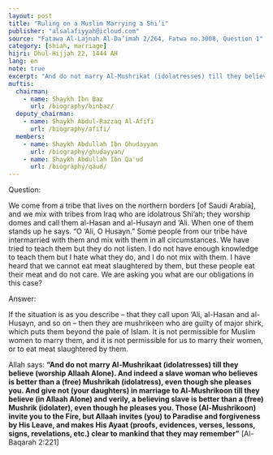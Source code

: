 ```yaml
---
layout: post
title: "Ruling on a Muslim Marrying a Shi’i"
publisher: "alsalafiyyah@icloud.com"
source: "Fatawa Al-Lajnah Al-Da’imah 2/264, Fatwa no.3008, Question 1"
category: [shiah, marriage]
hijri: Dhul-Hijjah 22, 1444 AH
lang: en
note: true
excerpt: "And do not marry Al-Mushrikat (idolatresses) till they believe (worship Allaah Alone). And indeed a slave woman who believes is better than a (free) Mushrikah (idolatress), even though she pleases you."
muftis:
  chairman: 
    - name: Shaykh Ibn Baz
      url: /biography/binbaz/
  deputy_chairman: 
    - name: Shaykh Abdul-Razzaq Al-Afifi
      url: /biography/afifi/
  members: 
    - name: Shaykh Abdullah Ibn Ghudayyan
      url: /biography/ghudayyan/
    - name: Shaykh Abdullah Ibn Qa'ud
      url: /biography/qaud/
---
```


Question: 

We come from a tribe that lives on the northern borders [of Saudi Arabia], and we mix with tribes from Iraq who are idolatrous Shi’ah; they worship domes and call them al-Hasan and al-Husayn and ‘Ali. When one of them stands up he says. “O ‘Ali, O Husayn.” Some people from our tribe have intermarried with them and mix with them in all circumstances. We have tried to teach them but they do not listen. I do not have enough knowledge to teach them but I hate what they do, and I do not mix with them. I have heard that we cannot eat meat slaughtered by them, but these people eat their meat and do not care. We are asking you what are our obligations in this case? 

Answer: 

If the situation is as you describe – that they call upon ‘Ali, al-Hasan and al-Husayn, and so on – then they are mushrikeen who are guilty of major shirk, which puts them beyond the pale of Islam. It is not permissible for Muslim women to marry them, and it is not permissible for us to marry their women, or to eat meat slaughtered by them. 

Allah says: **“And do not marry Al-Mushrikaat (idolatresses) till they believe (worship Allaah Alone). And indeed a slave woman who believes is better than a (free) Mushrikah (idolatress), even though she pleases you. And give not (your daughters) in marriage to Al-Mushrikoon till they believe (in Allaah Alone) and verily, a believing slave is better than a (free) Mushrik (idolater), even though he pleases you. Those (Al-Mushrikoon) invite you to the Fire, but Allaah invites (you) to Paradise and forgiveness by His Leave, and makes His Ayaat (proofs, evidences, verses, lessons, signs, revelations, etc.) clear to mankind that they may remember”** [Al-Baqarah 2:221]

